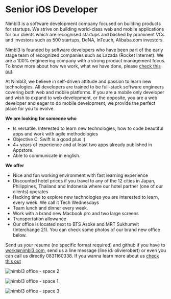 Senior iOS Developer
================
Nimbl3 is a software development company focused on building products for startups. We strive on building world-class web and mobile applications for our clients which are recognised startups and backed by prominent VCs and investors such as 500 startups, DeNA, InTouch, Alibaba.com investors.

Nimbl3 is founded by software developers who have been part of the early stage team of recognized companies such as Lazada (Rocket Internet). We are a 100% engineering company with a strong product management focus. To know more about how we work, what we have done, please [check this out].

At Nimbl3, we believe in self-driven attitude and passion to learn new technologies. All developers are trained to be full-stack software engineers covering both web and mobile platforms. If you are a mobile only developer and wish to expand to web development, or the opposite, you are a web developer and eager to do mobile development, we provide the perfect place for you to evolve.

**We are looking for someone who**
- Is versatile. Interested to learn new technologies, how to code beautiful apps and work with agile methodologies
- Objective C. Swift is a good plus :)
- 4+ years of experience and at least two apps already published in Appstore.
- Able to communicate in english.

**We offer**
- Nice and fun working environment with fast learning experience
- Discounted hotel prices if you travel to any of the 12 cities in Japan, Philippines, Thailand and Indonesia where our hotel partner (one of our clients) operates
- Hacking time to explore new technologies you are interested to learn, every week. We call it Tech Wednesdays
- Team lunch and dinner every week.
- Work with a brand new Macbook pro and two large screens
- Transportation allowance
- Our office is located next to BTS Asoke and MRT Sukhumvit (Interchange 21). You can check some photos of our brand new office below.

Send us your resume (no specific format required) and github if you have to [work@nimbl3.com], send us a line message (line id: olivierobert) or even you can call us directly 0831160338. If you wanna learn more about us [check this out]

![nimbl3 office - space 2](https://s3-ap-southeast-1.amazonaws.com/nimbl3-web-resources/images/office/photo-6.jpg)

![nimbl3 office - space 1](https://s3-ap-southeast-1.amazonaws.com/nimbl3-web-resources/images/office/photo-7.jpg)

![nimbl3 office - space 3](https://s3-ap-southeast-1.amazonaws.com/nimbl3-web-resources/images/office/photo-8.jpg)

[work@nimbl3.com]:mailto:work@nimbl3.com
[check this out]:https://github.com/nimbl3/our-team


